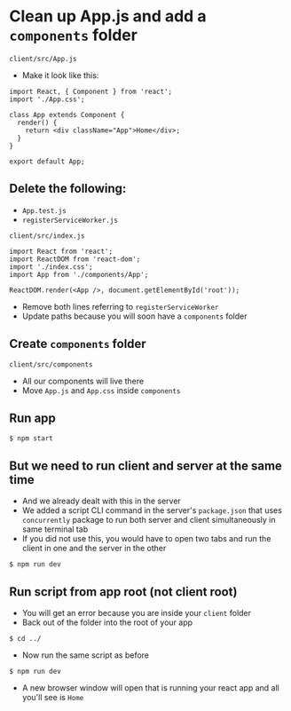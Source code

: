 # Clean up App.js and add a `components` folder

`client/src/App.js`

* Make it look like this:

```
import React, { Component } from 'react';
import './App.css';

class App extends Component {
  render() {
    return <div className="App">Home</div>;
  }
}

export default App;
```

## Delete the following:
* `App.test.js`
* `registerServiceWorker.js`

`client/src/index.js`

```
import React from 'react';
import ReactDOM from 'react-dom';
import './index.css';
import App from './components/App';

ReactDOM.render(<App />, document.getElementById('root'));
```

* Remove both lines referring to `registerServiceWorker`
* Update paths because you will soon have a `components` folder

## Create `components` folder
`client/src/components`

* All our components will live there
* Move `App.js` and `App.css` inside `components`

## Run app
`$ npm start`

## But we need to run client and server at the same time
* And we already dealt with this in the server
* We added a script CLI command in the server's `package.json` that uses `concurrently` package to run both server and client simultaneously in same terminal tab
* If you did not use this, you would have to open two tabs and run the client in one and the server in the other

`$ npm run dev`

## Run script from app root (not client root)
* You will get an error because you are inside your `client` folder
* Back out of the folder into the root of your app

`$ cd ../`

* Now run the same script as before

`$ npm run dev`

* A new browser window will open that is running your react app and all you'll see is `Home`




